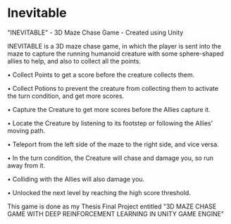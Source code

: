 # Inevitable
"INEVITABLE" - 3D Maze Chase Game - Created using Unity

INEVITABLE is a 3D maze chase game, in which the player is sent into the maze to capture the running humanoid creature with some sphere-shaped allies to help, and also to collect all the points.

• Collect Points to get a score before the creature collects them.

• Collect Potions to prevent the creature from collecting them to activate the turn condition, and get more scores.

• Capture the Creature to get more scores before the Allies capture it.

• Locate the Creature by listening to its footstep or following the Allies’ moving path.

• Teleport from the left side of the maze to the right side, and vice versa.

• In the turn condition, the Creature will chase and damage you, so run away from it.

• Colliding with the Allies will also damage you.

• Unlocked the next level by reaching the high score threshold.

This game is done as my Thesis Final Project entitled "3D MAZE CHASE GAME WITH DEEP REINFORCEMENT LEARNING IN UNITY GAME ENGINE"
